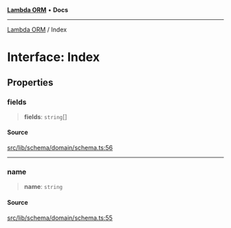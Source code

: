 [**Lambda ORM**](../README.md) • **Docs**

***

[Lambda ORM](../README.md) / Index

# Interface: Index

## Properties

### fields

> **fields**: `string`[]

#### Source

[src/lib/schema/domain/schema.ts:56](https://github.com/lambda-orm/lambdaorm-base/blob/ca6421568853c5efe7433915c5510adb7501a76c/src/lib/schema/domain/schema.ts#L56)

***

### name

> **name**: `string`

#### Source

[src/lib/schema/domain/schema.ts:55](https://github.com/lambda-orm/lambdaorm-base/blob/ca6421568853c5efe7433915c5510adb7501a76c/src/lib/schema/domain/schema.ts#L55)
